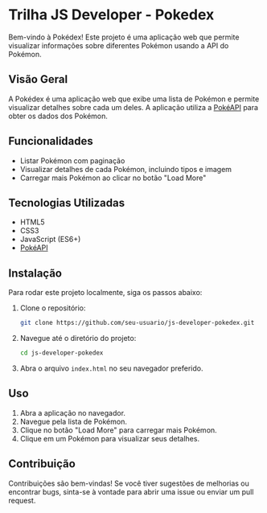 # Trilha JS Developer - Pokedex
Bem-vindo à Pokédex! Este projeto é uma aplicação web que permite visualizar informações sobre diferentes Pokémon usando a API do Pokémon.

## Visão Geral

A Pokédex é uma aplicação web que exibe uma lista de Pokémon e permite visualizar detalhes sobre cada um deles. A aplicação utiliza a [PokéAPI](https://pokeapi.co/) para obter os dados dos Pokémon.

## Funcionalidades

- Listar Pokémon com paginação
- Visualizar detalhes de cada Pokémon, incluindo tipos e imagem
- Carregar mais Pokémon ao clicar no botão "Load More"

## Tecnologias Utilizadas

- HTML5
- CSS3
- JavaScript (ES6+)
- [PokéAPI](https://pokeapi.co/)

## Instalação

Para rodar este projeto localmente, siga os passos abaixo:

1. Clone o repositório:
    ```bash
    git clone https://github.com/seu-usuario/js-developer-pokedex.git
    ```

2. Navegue até o diretório do projeto:
    ```bash
    cd js-developer-pokedex
    ```

3. Abra o arquivo `index.html` no seu navegador preferido.

## Uso

1. Abra a aplicação no navegador.
2. Navegue pela lista de Pokémon.
3. Clique no botão "Load More" para carregar mais Pokémon.
4. Clique em um Pokémon para visualizar seus detalhes.

## Contribuição

Contribuições são bem-vindas! Se você tiver sugestões de melhorias ou encontrar bugs, sinta-se à vontade para abrir uma issue ou enviar um pull request.
